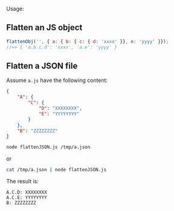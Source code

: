 
Usage:

## Flatten an JS object

```js
flattenObj('', { a: { b: { c: { d: 'xxxx' }}, e: 'yyyy' }});
//=> { 'a.b.c.d': 'xxxx', 'a.e': 'yyyy' }
```


## Flatten a JSON file

Assume `a.js` have the following content:

```json
{
	"A": {
		"C": {
			"D": "XXXXXXXX",
			"E": "YYYYYYYY"
		}
	},
	"B": "ZZZZZZZZ"
}
```

```sh
node flattenJSON.js /tmp/a.json
```
or

```sh
cat /tmp/a.json | node flattenJSON.js
```

The result is:
```
A.C.D: XXXXXXXX
A.C.E: YYYYYYYY
B: ZZZZZZZZ
```

